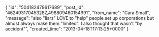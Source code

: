  {
   "id": "504182479617689",
   "post_id": "462493170453287_498809460154991",
   "from_name": "Cara Small",
   "message": "also \"liars\" LOVE to \"help\" people set up corporations but almost always make them \"limited\". I also thought that wasn't \"by accident\"",
   "created_time": "2013-04-18T17:13:25+0000"
 }
